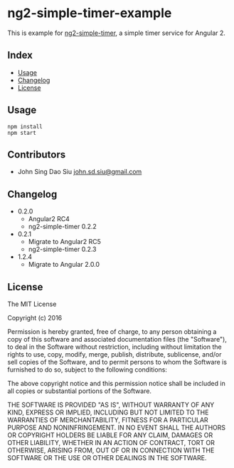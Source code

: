 # ng2-simple-timer-example

This is example for [ng2-simple-timer](https://github.com/J-Siu/ng2-simple-timer), a simple timer service for Angular 2.

## Index

* [Usage](#Usage)
* [Changelog](#Changelog)
* [License](#License)

## Usage

```
npm install
npm start
```


## Contributors

* John Sing Dao Siu <john.sd.siu@gmail.com>


## Changelog

* 0.2.0
	- Angular2 RC4
	- ng2-simple-timer 0.2.2
* 0.2.1
	- Migrate to Angular2 RC5
	- ng2-simple-timer 0.2.3
* 1.2.4
	- Migrate to Angular 2.0.0

## License

The MIT License

Copyright (c) 2016

Permission is hereby granted, free of charge, to any person obtaining a copy
of this software and associated documentation files (the "Software"), to deal
in the Software without restriction, including without limitation the rights
to use, copy, modify, merge, publish, distribute, sublicense, and/or sell
copies of the Software, and to permit persons to whom the Software is
furnished to do so, subject to the following conditions:

The above copyright notice and this permission notice shall be included in
all copies or substantial portions of the Software.

THE SOFTWARE IS PROVIDED "AS IS", WITHOUT WARRANTY OF ANY KIND, EXPRESS OR
IMPLIED, INCLUDING BUT NOT LIMITED TO THE WARRANTIES OF MERCHANTABILITY,
FITNESS FOR A PARTICULAR PURPOSE AND NONINFRINGEMENT. IN NO EVENT SHALL THE
AUTHORS OR COPYRIGHT HOLDERS BE LIABLE FOR ANY CLAIM, DAMAGES OR OTHER
LIABILITY, WHETHER IN AN ACTION OF CONTRACT, TORT OR OTHERWISE, ARISING FROM,
OUT OF OR IN CONNECTION WITH THE SOFTWARE OR THE USE OR OTHER DEALINGS IN
THE SOFTWARE.
